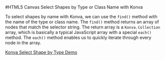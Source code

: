 
#HTML5 Canvas Select Shapes by Type or Class Name with Konva

To select shapes by name with Konva, we can use the `find()` method with the name of the type or class name.
The `find()` method returns an array of nodes that match the selector string.
The return array is a `Konva.Collection` array, which is basically a typical JavaScript array with a special `each()` method.
The `each()` method enables us to quickly iterate through every node in the array.

<a class="jsbin-embed" href="http://jsbin.com/yicob/1/embed?js,output">Konva Select Shape by Type Demo</a><script src="http://static.jsbin.com/js/embed.js"></script>
